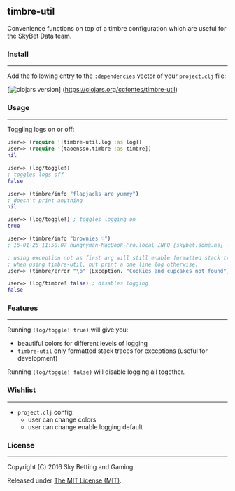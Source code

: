 timbre-util
-------
Convenience functions on top of a timbre configuration which are useful for the
SkyBet Data team.

### Install
-------
Add the following entry to the `:dependencies` vector of your `project.clj` file:

[![clojars version](https://clojars.org/ccfontes/timbre-util/latest-version.svg?raw=true)]
(https://clojars.org/ccfontes/timbre-util)

### Usage
-------
Toggling logs on or off:
```clj
user=> (require '[timbre-util.log :as log])
user=> (require '[taoensso.timbre :as timbre])
nil

user=> (log/toggle!)
; toggles logs off
false

user=> (timbre/info "flapjacks are yummy")
; doesn't print anything
nil

user=> (log/toggle!) ; toggles logging on
true

user=> (timbre/info "brownies ♡")
; 16-01-25 11:58:07 hungryman-MacBook-Pro.local INFO [skybet.some.ns] - brownies ♡

; using exception not as first arg will still enable formatted stack traces
; when using timbre-util, but print a one line log otherwise.
user=> (timbre/error "\b" (Exception. "Cookies and cupcakes not found"))

user=> (log/timbre! false) ; disables logging
false
```

### Features
-------
Running `(log/toggle! true)` will give you:
  - beautiful colors for different levels of logging
  - `timbre-util` only formatted stack traces for exceptions (useful for development)

Running `(log/toggle! false)` will disable logging all together.


### Wishlist
-------
  - `project.clj` config:
    - user can change colors
    - user can change enable logging default

### License
-------
Copyright (C) 2016 Sky Betting and Gaming.

Released under [The MIT License (MIT)](http://opensource.org/licenses/MIT).
